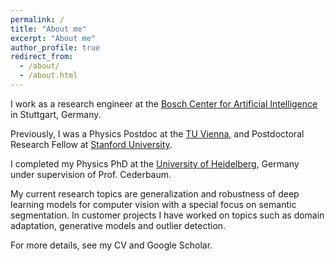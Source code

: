 ```yaml
---
permalink: /
title: "About me"
excerpt: "About me"
author_profile: true
redirect_from: 
  - /about/
  - /about.html
---
```



I work as a research engineer at the [Bosch Center for Artificial Intelligence](https://www.bosch-ai.com/about-us/our-people/) in Stuttgart, Germany.

Previously, I was a Physics Postdoc at the [TU Vienna](http://atomchip.org/), and Postdoctoral Research Fellow at [Stanford University](https://web.stanford.edu/group/kasevich/cgi-bin/wordpress/).

I completed my Physics PhD at the [University of Heidelberg](https://www.pci.uni-heidelberg.de/cms/index.html), Germany under supervision of Prof. Cederbaum.


My current research topics are generalization and robustness of deep learning models for computer vision
with a special focus on semantic segmentation. In customer projects I have worked on topics such as domain adaptation,
generative models and outlier detection.


For more details, see my CV and Google Scholar.
